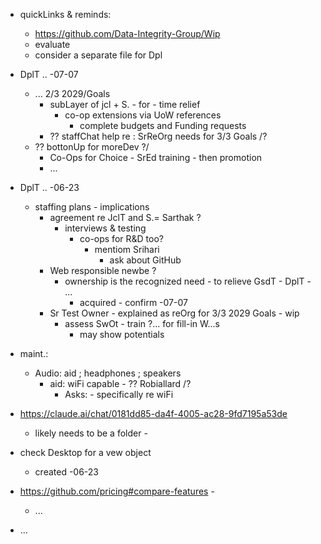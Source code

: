 - quickLinks & reminds:
  - https://github.com/Data-Integrity-Group/Wip
  - evaluate 
  - consider a separate file for Dpl

- DplT .. -07-07
  - ... 2/3 2029/Goals
    - subLayer of jcl + S. - for - time relief
        - co-op extensions via UoW references
          - complete budgets and Funding requests
    - ?? staffChat help re  : SrReOrg needs for 3/3 Goals /?
  - ?? bottonUp for moreDev ?/
    -  Co-Ops for Choice - SrEd training - then promotion
    -  ...

- DplT .. -06-23
  - staffing plans - implications
    - agreement re JclT and S.= Sarthak ?
      - interviews & testing
        - co-ops for R&D too?
          - mentiom Srihari
            - ask about GitHub
    - Web responsible newbe ?
      - ownership is the recognized need - to relieve GsdT - DplT - ...
        - acquired - confirm -07-07
    - Sr Test Owner - explained as reOrg for 3/3 2029 Goals - wip
      - assess SwOt - train ?... for fill-in W...s
        - may show potentials
- maint.:
  - Audio: aid ; headphones ; speakers
    - aid: wiFi capable - ?? Robiallard /?
      - Asks: - specifically re wiFi
- https://claude.ai/chat/0181dd85-da4f-4005-ac28-9fd7195a53de
  - likely needs to be a folder -
- check Desktop for a vew object
  - created -06-23
- https://github.com/pricing#compare-features -
  - ...
- ...
